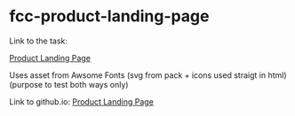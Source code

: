 # fcc-product-landing-page

Link to the task:

[Product Landing Page](https://www.freecodecamp.org/learn/responsive-web-design/responsive-web-design-projects/build-a-product-landing-page)

Uses asset from Awsome Fonts (svg from pack + icons used straigt in html) (purpose to test both ways only)

Link to github.io: [Product Landing Page](https://mikhailspirin.github.io/fcc-product-landing-page/)
